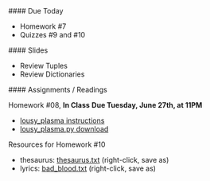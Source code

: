 <article class="due" markdown="block">
####  Due Today

* Homework #7
* Quizzes #9 and #10

</article>

<article class="slides" markdown="block">
####  Slides

* Review Tuples
* Review Dictionaries

</article>

<article class="assignments" markdown="block">
####  Assignments / Readings		

Homework #08, __In Class__  __Due Tuesday, June 27th, at 11PM__ 

* [lousy_plasma instructions](homework/hw10/lousy-plasma.html)
* [lousy_plasma.py download](homework/hw10/lousy_plasma.py)

Resources for Homework #10

* thesaurus: [thesaurus.txt](homework/hw10/thesaurus.txt) (right-click, save as)
* lyrics: [bad_blood.txt](homework/hw10/bad_blood.txt) (right-click, save as)

</article>

